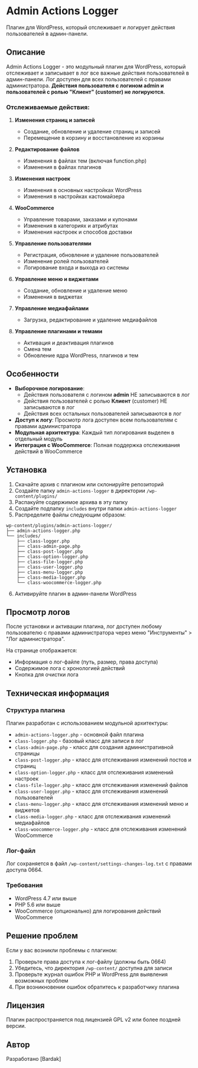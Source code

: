 # Admin Actions Logger

Плагин для WordPress, который отслеживает и логирует действия пользователей в админ-панели.

## Описание

Admin Actions Logger - это модульный плагин для WordPress, который отслеживает и записывает в лог все важные действия пользователей в админ-панели. Лог доступен для всех пользователей с правами администратора. **Действия пользователя с логином admin и пользователей с ролью "Клиент" (customer) не логируются.**

### Отслеживаемые действия:

1. **Изменения страниц и записей**
   - Создание, обновление и удаление страниц и записей
   - Перемещение в корзину и восстановление из корзины

2. **Редактирование файлов**
   - Изменения в файлах тем (включая function.php)
   - Изменения в файлах плагинов

3. **Изменения настроек**
   - Изменения в основных настройках WordPress
   - Изменения в настройках кастомайзера

4. **WooCommerce**
   - Управление товарами, заказами и купонами
   - Изменения в категориях и атрибутах
   - Изменения настроек и способов доставки

5. **Управление пользователями**
   - Регистрация, обновление и удаление пользователей
   - Изменение ролей пользователей
   - Логирование входа и выхода из системы

6. **Управление меню и виджетами**
   - Создание, обновление и удаление меню
   - Изменения в виджетах

7. **Управление медиафайлами**
   - Загрузка, редактирование и удаление медиафайлов

8. **Управление плагинами и темами**
   - Активация и деактивация плагинов
   - Смена тем
   - Обновление ядра WordPress, плагинов и тем

## Особенности

- **Выборочное логирование**: 
  - Действия пользователя с логином **admin** НЕ записываются в лог
  - Действия пользователей с ролью **Клиент** (customer) НЕ записываются в лог
  - Действия всех остальных пользователей записываются в лог
- **Доступ к логу**: Просмотр лога доступен всем пользователям с правами администратора
- **Модульная архитектура**: Каждый тип логирования выделен в отдельный модуль
- **Интеграция с WooCommerce**: Полная поддержка отслеживания действий в WooCommerce

## Установка

1. Скачайте архив с плагином или склонируйте репозиторий
2. Создайте папку `admin-actions-logger` в директории `/wp-content/plugins/`
3. Распакуйте содержимое архива в эту папку
4. Создайте подпапку `includes` внутри папки `admin-actions-logger`
5. Распределите файлы следующим образом:

```
wp-content/plugins/admin-actions-logger/
├── admin-actions-logger.php
└── includes/
    ├── class-logger.php
    ├── class-admin-page.php
    ├── class-post-logger.php
    ├── class-option-logger.php
    ├── class-file-logger.php
    ├── class-user-logger.php
    ├── class-menu-logger.php
    ├── class-media-logger.php
    └── class-woocommerce-logger.php
```

6. Активируйте плагин в админ-панели WordPress

## Просмотр логов

После установки и активации плагина, лог доступен любому пользователю с правами администратора через меню "Инструменты" > "Лог администратора".

На странице отображается:
- Информация о лог-файле (путь, размер, права доступа)
- Содержимое лога с хронологией действий
- Кнопка для очистки лога

## Техническая информация

### Структура плагина

Плагин разработан с использованием модульной архитектуры:

- `admin-actions-logger.php` - основной файл плагина
- `class-logger.php` - базовый класс для записи в лог
- `class-admin-page.php` - класс для создания административной страницы
- `class-post-logger.php` - класс для отслеживания изменений постов и страниц
- `class-option-logger.php` - класс для отслеживания изменений настроек
- `class-file-logger.php` - класс для отслеживания изменений файлов
- `class-user-logger.php` - класс для отслеживания изменений пользователей
- `class-menu-logger.php` - класс для отслеживания изменений меню и виджетов
- `class-media-logger.php` - класс для отслеживания изменений медиафайлов
- `class-woocommerce-logger.php` - класс для отслеживания изменений WooCommerce

### Лог-файл

Лог сохраняется в файл `/wp-content/settings-changes-log.txt` с правами доступа 0664.

### Требования

- WordPress 4.7 или выше
- PHP 5.6 или выше
- WooCommerce (опционально) для логирования действий WooCommerce

## Решение проблем

Если у вас возникли проблемы с плагином:

1. Проверьте права доступа к лог-файлу (должны быть 0664)
2. Убедитесь, что директория `/wp-content/` доступна для записи
3. Проверьте журнал ошибок PHP и WordPress для выявления возможных проблем
4. При возникновении ошибок обратитесь к разработчику плагина

## Лицензия

Плагин распространяется под лицензией GPL v2 или более поздней версии.

## Автор

Разработано [Bardak]

